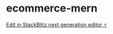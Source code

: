 # ecommerce-mern

[Edit in StackBlitz next generation editor ⚡️](https://stackblitz.com/~/github.com/fabianagenila/ecommerce-mern)